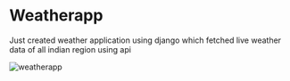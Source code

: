 # Weatherapp
Just created weather application using django which fetched live weather data of all indian region using api 

![weatherapp](https://user-images.githubusercontent.com/64440820/83298279-bf8c2d00-a211-11ea-8965-733412b88a39.gif)
